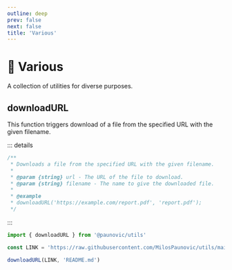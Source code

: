 ```yaml
---
outline: deep
prev: false
next: false
title: 'Various'
---
```


# 🧩 Various

A collection of utilities for diverse purposes.

## downloadURL

This function triggers download of a file from the specified URL with the given filename.

::: details
```ts
/**
 * Downloads a file from the specified URL with the given filename.
 *
 * @param {string} url - The URL of the file to download.
 * @param {string} filename - The name to give the downloaded file.
 *
 * @example
 * downloadURL('https://example.com/report.pdf', 'report.pdf');
 */
```
:::
```ts
import { downloadURL } from '@paunovic/utils'

const LINK = 'https://raw.githubusercontent.com/MilosPaunovic/utils/main/README.md'

downloadURL(LINK, 'README.md')
```
